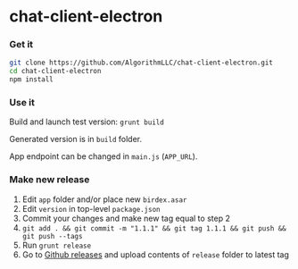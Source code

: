 # chat-client-electron

### Get it
```sh
git clone https://github.com/AlgorithmLLC/chat-client-electron.git
cd chat-client-electron
npm install
```

### Use it
Build and launch test version: `grunt build`

Generated version is in `build` folder.

App endpoint can be changed in `main.js` (`APP_URL`).

### Make new release
1. Edit `app` folder and/or place new `birdex.asar`
2. Edit `version` in top-level `package.json`
3. Commit your changes and make new tag equal to step 2
3. `git add . && git commit -m "1.1.1" && git tag 1.1.1 && git push && git push --tags`
4. Run `grunt release`
5. Go to [Github releases](https://github.com/AlgorithmLLC/chat-client-electron/releases) and upload contents of `release` folder to latest tag
